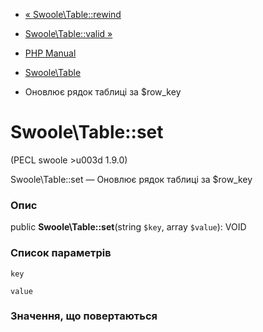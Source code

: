 - [« Swoole\Table::rewind](swoole-table.rewind.md)
- [Swoole\Table::valid »](swoole-table.valid.md)

- [PHP Manual](index.md)
- [Swoole\Table](class.swoole-table.md)
- Оновлює рядок таблиці за $row_key

# Swoole\Table::set

(PECL swoole \>u003d 1.9.0)

Swoole\Table::set — Оновлює рядок таблиці за $row_key

### Опис

public **Swoole\Table::set**(string `$key`, array `$value`): VOID

### Список параметрів

`key`

`value`

### Значення, що повертаються
